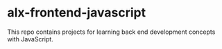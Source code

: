 # alx-frontend-javascript
 
This repo contains projects for learning back end development concepts with JavaScript.